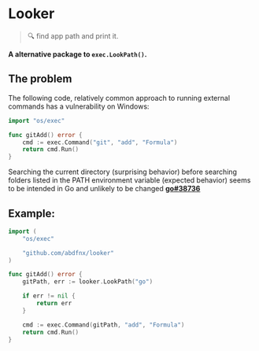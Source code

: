 # Looker

> 🔍 find app path and print it.

**A alternative package to `exec.LookPath()`.**

## The problem

The following code, relatively common approach to running external commands has a vulnerability on Windows:

```go
import "os/exec"

func gitAdd() error {
    cmd := exec.Command("git", "add", "Formula")
    return cmd.Run()
}
```

Searching the current directory (surprising behavior) before searching folders listed in the PATH environment variable (expected behavior) seems to be intended in Go and unlikely to be changed [**go#38736**](https://github.com/golang/go/issues/38736)

## Example:

```go
import (
    "os/exec"

    "github.com/abdfnx/looker"
)

func gitAdd() error {
    gitPath, err := looker.LookPath("go")

    if err != nil {
        return err
    }

    cmd := exec.Command(gitPath, "add", "Formula")
    return cmd.Run()
}
```
